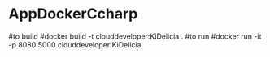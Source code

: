 # AppDockerCcharp
#to build
#docker build -t clouddeveloper:KiDelicia .
#to run 
#docker run -it -p 8080:5000 clouddeveloper:KiDelicia
